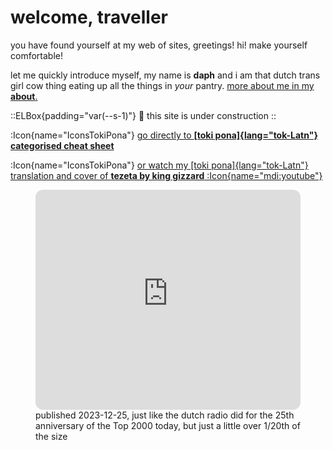 # welcome, traveller

you have found yourself at my web of sites, greetings! hi! make yourself comfortable!

let me quickly introduce myself, my name is **daph** and i am that dutch trans girl cow thing eating up all the things in _your_ pantry. [more about me in my **about**.](/mi)

::ELBox{padding="var(--s-1)"}
:construction: this site is under construction
::

:Icon{name="IconsTokiPona"} [go directly to **[toki pona]{lang="tok-Latn"} categorised cheat sheet**](/tokipona/catdict)

:Icon{name="IconsTokiPona"} [or watch my [toki pona]{lang="tok-Latn"} translation and cover of **tezeta by king gizzard** :Icon{name="mdi:youtube"}](https://www.youtube.com/watch?v=jgET_38iWaU)

<figure>
  <iframe style="border-radius:12px" src="https://open.spotify.com/embed/playlist/3570Pc1D39i32mCa4yXaMc?utm_source=generator" width="100%" height="352" frameBorder="0" allowfullscreen="" allow="autoplay; clipboard-write; encrypted-media; fullscreen; picture-in-picture" loading="lazy"></iframe>
  <figcaption>
    <Icon name="material-symbols:arrow-upward-rounded" /></Icon> published 2023-12-25, just like the dutch radio did for the 25th anniversary of the Top 2000 today, but just a little over 1/20th of the size
  </figcaption>
</figure>
